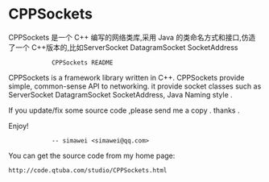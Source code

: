 # CPPSockets


CPPSockets 是一个 C++ 编写的网络类库,采用 Java 的类命名方式和接口,仿造了一个 C++版本的,比如ServerSocket DatagramSocket SocketAddress


				CPPSockets README

CPPSockets is a framework library written in C++.
CPPSockets provide simple, common-sense API to networking. 
it provide socket classes such as  ServerSocket DatagramSocket SocketAddress,  Java Naming style  .


If you update/fix some source code ,please send me a copy  . thanks . 

			

Enjoy!

 
				-- simawei <simawei@qq.com>
 

You can get the source code from my home page:

	http://code.qtuba.com/studio/CPPSockets.html

